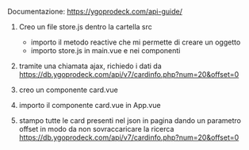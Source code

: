 



Documentazione:
https://ygoprodeck.com/api-guide/

1. Creo un file store.js dentro la cartella src
    - importo il metodo reactive che mi permette di creare un oggetto 
    - importo store.js in main.vue e nei componenti

2. tramite una chiamata ajax, richiedo i dati da https://db.ygoprodeck.com/api/v7/cardinfo.php?num=20&offset=0

3. creo un componente card.vue

4. importo il componente card.vue in App.vue

5. stampo tutte le card presenti nel json in pagina dando un parametro offset in modo da non sovraccaricare la ricerca
https://db.ygoprodeck.com/api/v7/cardinfo.php?num=20&offset=0